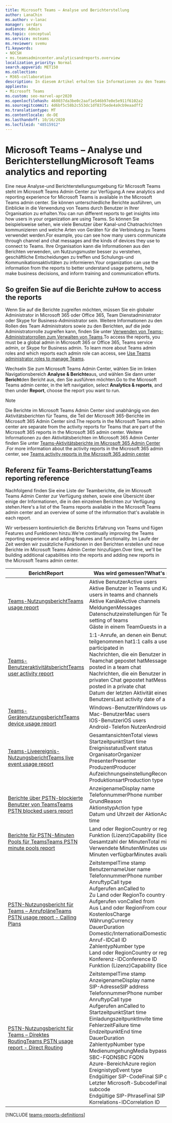 ```yaml
---
title: Microsoft Teams – Analyse und Berichterstellung
author: LanaChin
ms.author: v-lanac
manager: serdars
audience: Admin
ms.topic: conceptual
ms.service: msteams
ms.reviewer: svemu
f1.keywords:
- NOCSH
- ms.teamsadmincenter.analyticsandreports.overview
localization_priority: Normal
search.appverid: MET150
ms.collection:
- M365-collaboration
description: In diesem Artikel erhalten Sie Informationen zu den Teams-berichten, die im Microsoft Teams Admin Center zur Verfügung stehen.
appliesto:
- Microsoft Teams
ms.custom: seo-marvel-apr2020
ms.openlocfilehash: 460037da3be0c2aaf1e546b97e0e5e911f6102a2
ms.sourcegitcommit: 4d6bf5c58b2c553dc1df8375ede4a9cb9eaadff2
ms.translationtype: MT
ms.contentlocale: de-DE
ms.lasthandoff: 10/16/2020
ms.locfileid: "48515912"
---
```

# <a name="microsoft-teams-analytics-and-reporting"></a><span data-ttu-id="32395-103">Microsoft Teams – Analyse und Berichterstellung</span><span class="sxs-lookup"><span data-stu-id="32395-103">Microsoft Teams analytics and reporting</span></span>

<span data-ttu-id="32395-104">Eine neue Analyse-und Berichterstellungsumgebung für Microsoft Teams steht im Microsoft Teams Admin Center zur Verfügung.</span><span class="sxs-lookup"><span data-stu-id="32395-104">A new analytics and reporting experience for Microsoft Teams is available in the Microsoft Teams admin center.</span></span> <span data-ttu-id="32395-105">Sie können unterschiedliche Berichte ausführen, um Einblicke in die Verwendung von Teams durch Benutzer in Ihrer Organisation zu erhalten.</span><span class="sxs-lookup"><span data-stu-id="32395-105">You can run different reports to get insights into how users in your organization are using Teams.</span></span> <span data-ttu-id="32395-106">So können Sie beispielsweise sehen, wie viele Benutzer über Kanal-und Chatnachrichten kommunizieren und welche Arten von Geräten für die Verbindung zu Teams verwendet werden.</span><span class="sxs-lookup"><span data-stu-id="32395-106">For example, you can see how many users communicate through channel and chat messages and the kinds of devices they use to connect to Teams.</span></span> <span data-ttu-id="32395-107">Ihre Organisation kann die Informationen aus den Berichten verwenden, um Nutzungsmuster besser zu verstehen, geschäftliche Entscheidungen zu treffen und Schulungs-und Kommunikationsaktivitäten zu informieren.</span><span class="sxs-lookup"><span data-stu-id="32395-107">Your organization can use the information from the reports to better understand usage patterns, help make business decisions, and inform training and communication efforts.</span></span>

## <a name="how-to-access-the-reports"></a><span data-ttu-id="32395-108">So greifen Sie auf die Berichte zu</span><span class="sxs-lookup"><span data-stu-id="32395-108">How to access the reports</span></span>

<span data-ttu-id="32395-109">Wenn Sie auf die Berichte zugreifen möchten, müssen Sie ein globaler Administrator in Microsoft 365 oder Office 365, Team Dienstadministrator oder Skype for Business-Administrator sein. Weitere Informationen zu den Rollen des Team Administrators sowie zu den Berichten, auf die jede Administratorrolle zugreifen kann, finden Sie unter [Verwenden von Teams-Administratorrollen zum Verwalten von Teams](../using-admin-roles.md).</span><span class="sxs-lookup"><span data-stu-id="32395-109">To access the reports, you must be a global admin in Microsoft 365 or Office 365, Teams service admin, or Skype for Business admin. To learn more about Teams admin roles and which reports each admin role can access, see [Use Teams administrator roles to manage Teams](../using-admin-roles.md).</span></span>

<span data-ttu-id="32395-110">Wechseln Sie zum Microsoft Teams Admin Center, wählen Sie im linken Navigationsbereich **Analyse & Berichte**aus, und wählen Sie dann unter **Bericht**den Bericht aus, den Sie ausführen möchten.</span><span class="sxs-lookup"><span data-stu-id="32395-110">Go to the Microsoft Teams admin center, in the left navigation, select **Analytics & reports**, and then under **Report**, choose the report you want to run.</span></span>

> [!NOTE]
> <span data-ttu-id="32395-111">Die Berichte im Microsoft Teams Admin Center sind unabhängig von den Aktivitätsberichten für Teams, die Teil der Microsoft 365-Berichte im Microsoft 365 Admin Center sind.</span><span class="sxs-lookup"><span data-stu-id="32395-111">The reports in the Microsoft Teams admin center are separate from the activity reports for Teams that are part of the Microsoft 365 reports in the Microsoft 365 admin center.</span></span> <span data-ttu-id="32395-112">Weitere Informationen zu den Aktivitätsberichten im Microsoft 365 Admin Center finden Sie unter [Teams-Aktivitätsberichte im Microsoft 365 Admin Center](../teams-activity-reports.md) .</span><span class="sxs-lookup"><span data-stu-id="32395-112">For more information about the activity reports in the Microsoft 365 admin center, see [Teams activity reports in the Microsoft 365 admin center](../teams-activity-reports.md)</span></span>

## <a name="teams-reporting-reference"></a><span data-ttu-id="32395-113">Referenz für Teams-Berichterstattung</span><span class="sxs-lookup"><span data-stu-id="32395-113">Teams reporting reference</span></span>

<span data-ttu-id="32395-114">Nachfolgend finden Sie eine Liste der Teamberichte, die im Microsoft Teams Admin Center zur Verfügung stehen, sowie eine Übersicht über einige der Informationen, die in den einzelnen Berichten zur Verfügung stehen.</span><span class="sxs-lookup"><span data-stu-id="32395-114">Here's a list of the Teams reports available in the Microsoft Teams admin center and an overview of some of the information that's available in each report.</span></span>

<span data-ttu-id="32395-115">Wir verbessern kontinuierlich die Berichts Erfahrung von Teams und fügen Features und Funktionen hinzu.</span><span class="sxs-lookup"><span data-stu-id="32395-115">We're continually improving the Teams reporting experience and adding features and functionality.</span></span> <span data-ttu-id="32395-116">Im Laufe der Zeit werden wir zusätzliche Funktionen in den Berichten erstellen und neue Berichte im Microsoft Teams Admin Center hinzufügen.</span><span class="sxs-lookup"><span data-stu-id="32395-116">Over time, we'll be building additional capabilities into the reports and adding new reports in the Microsoft Teams admin center.</span></span>

|<span data-ttu-id="32395-117">Bericht</span><span class="sxs-lookup"><span data-stu-id="32395-117">Report</span></span>  |<span data-ttu-id="32395-118">Was wird gemessen?</span><span class="sxs-lookup"><span data-stu-id="32395-118">What's measured?</span></span> |
|---------|---------|
|[<span data-ttu-id="32395-119">Teams-Nutzungsbericht</span><span class="sxs-lookup"><span data-stu-id="32395-119">Teams usage report</span></span>](teams-usage-report.md)  |  <span data-ttu-id="32395-120">Aktive Benutzer</span><span class="sxs-lookup"><span data-stu-id="32395-120">Active users</span></span><br/><span data-ttu-id="32395-121">Aktive Benutzer in Teams und Kanälen</span><span class="sxs-lookup"><span data-stu-id="32395-121">Active users in teams and channels</span></span><br/><span data-ttu-id="32395-122">Aktive Kanäle</span><span class="sxs-lookup"><span data-stu-id="32395-122">Active channels</span></span><br/><span data-ttu-id="32395-123">Meldungen</span><span class="sxs-lookup"><span data-stu-id="32395-123">Messages</span></span><br/><span data-ttu-id="32395-124">Datenschutzeinstellungen für Teams</span><span class="sxs-lookup"><span data-stu-id="32395-124">Privacy setting of  teams</span></span><br/><span data-ttu-id="32395-125">Gäste in einem Team</span><span class="sxs-lookup"><span data-stu-id="32395-125">Guests in a team</span></span>   |
|[<span data-ttu-id="32395-126">Teams-Benutzeraktivitätsbericht</span><span class="sxs-lookup"><span data-stu-id="32395-126">Teams user activity report</span></span>](user-activity-report.md)  |  <span data-ttu-id="32395-127">1:1-Anrufe, an denen ein Benutzer teilgenommen hat</span><span class="sxs-lookup"><span data-stu-id="32395-127">1:1 calls a user participated in</span></span><br/><span data-ttu-id="32395-128">Nachrichten, die ein Benutzer in einem Teamchat gepostet hat</span><span class="sxs-lookup"><span data-stu-id="32395-128">Messages a user posted in a team chat</span></span><br/><span data-ttu-id="32395-129">Nachrichten, die ein Benutzer in einem privaten Chat gepostet hat</span><span class="sxs-lookup"><span data-stu-id="32395-129">Messages a user posted in a private chat</span></span><br/><span data-ttu-id="32395-130">Datum der letzten Aktivität eines Benutzers</span><span class="sxs-lookup"><span data-stu-id="32395-130">Last activity date of a user</span></span>     |
|[<span data-ttu-id="32395-131">Teams-Gerätenutzungsbericht</span><span class="sxs-lookup"><span data-stu-id="32395-131">Teams device usage report</span></span>](device-usage-report.md)   |  <span data-ttu-id="32395-132">Windows-Benutzer</span><span class="sxs-lookup"><span data-stu-id="32395-132">Windows users</span></span><br/><span data-ttu-id="32395-133">Mac-Benutzer</span><span class="sxs-lookup"><span data-stu-id="32395-133">Mac users</span></span><br/><span data-ttu-id="32395-134">IOS-Benutzer</span><span class="sxs-lookup"><span data-stu-id="32395-134">iOS users</span></span><br/><span data-ttu-id="32395-135">Android-Telefon Nutzer</span><span class="sxs-lookup"><span data-stu-id="32395-135">Android phone users</span></span>     |
|[<span data-ttu-id="32395-136">Teams-Liveereignis-Nutzungsbericht</span><span class="sxs-lookup"><span data-stu-id="32395-136">Teams live event usage report</span></span>](teams-live-event-usage-report.md)   |  <span data-ttu-id="32395-137">Gesamtansichten</span><span class="sxs-lookup"><span data-stu-id="32395-137">Total views</span></span><br><span data-ttu-id="32395-138">Startzeitpunkt</span><span class="sxs-lookup"><span data-stu-id="32395-138">Start time</span></span><br><span data-ttu-id="32395-139">Ereignisstatus</span><span class="sxs-lookup"><span data-stu-id="32395-139">Event status</span></span><br><span data-ttu-id="32395-140">Organisator</span><span class="sxs-lookup"><span data-stu-id="32395-140">Organizer</span></span><br><span data-ttu-id="32395-141">Presenter</span><span class="sxs-lookup"><span data-stu-id="32395-141">Presenter</span></span><br><span data-ttu-id="32395-142">Produzent</span><span class="sxs-lookup"><span data-stu-id="32395-142">Producer</span></span><br><span data-ttu-id="32395-143">Aufzeichnungseinstellung</span><span class="sxs-lookup"><span data-stu-id="32395-143">Recording setting</span></span><br><span data-ttu-id="32395-144">Produktionsart</span><span class="sxs-lookup"><span data-stu-id="32395-144">Production type</span></span>    |
|[<span data-ttu-id="32395-145">Berichte über PSTN-blockierte Benutzer von Teams</span><span class="sxs-lookup"><span data-stu-id="32395-145">Teams PSTN blocked users report</span></span>](pstn-blocked-users-report.md)   |  <span data-ttu-id="32395-146">Anzeigename</span><span class="sxs-lookup"><span data-stu-id="32395-146">Display name</span></span><br><span data-ttu-id="32395-147">Telefonnummer</span><span class="sxs-lookup"><span data-stu-id="32395-147">Phone number</span></span><br><span data-ttu-id="32395-148">Grund</span><span class="sxs-lookup"><span data-stu-id="32395-148">Reason</span></span><br><span data-ttu-id="32395-149">Aktionstyp</span><span class="sxs-lookup"><span data-stu-id="32395-149">Action type</span></span><br><span data-ttu-id="32395-150">Datum und Uhrzeit der Aktion</span><span class="sxs-lookup"><span data-stu-id="32395-150">Action date and time</span></span>   |
|[<span data-ttu-id="32395-151">Berichte für PSTN-Minuten Pools für Teams</span><span class="sxs-lookup"><span data-stu-id="32395-151">Teams PSTN minute pools report</span></span>](pstn-minute-pools-report.md) |  <span data-ttu-id="32395-152">Land oder Region</span><span class="sxs-lookup"><span data-stu-id="32395-152">Country or region</span></span><br><span data-ttu-id="32395-153">Funktion (Lizenz)</span><span class="sxs-lookup"><span data-stu-id="32395-153">Capability (license)</span></span> <br><span data-ttu-id="32395-154">Gesamtzahl der Minuten</span><span class="sxs-lookup"><span data-stu-id="32395-154">Total minutes</span></span><br><span data-ttu-id="32395-155">Verwendete Minuten</span><span class="sxs-lookup"><span data-stu-id="32395-155">Minutes used</span></span><br><span data-ttu-id="32395-156">Minuten verfügbar</span><span class="sxs-lookup"><span data-stu-id="32395-156">Minutes available</span></span>|
|[<span data-ttu-id="32395-157">PSTN-Nutzungsbericht für Teams – Anrufpläne</span><span class="sxs-lookup"><span data-stu-id="32395-157">Teams PSTN usage report - Calling Plans</span></span>](pstn-usage-report.md#calling-plans)|  <span data-ttu-id="32395-158">Zeitstempel</span><span class="sxs-lookup"><span data-stu-id="32395-158">Time stamp</span></span><br><span data-ttu-id="32395-159">Benutzername</span><span class="sxs-lookup"><span data-stu-id="32395-159">User name</span></span><br><span data-ttu-id="32395-160">Telefonnummer</span><span class="sxs-lookup"><span data-stu-id="32395-160">Phone number</span></span><br><span data-ttu-id="32395-161">Anruftyp</span><span class="sxs-lookup"><span data-stu-id="32395-161">Call type</span></span> <br><span data-ttu-id="32395-162">Aufgerufen an</span><span class="sxs-lookup"><span data-stu-id="32395-162">Called to</span></span><br><span data-ttu-id="32395-163">Zu Land oder Region</span><span class="sxs-lookup"><span data-stu-id="32395-163">To country or region</span></span> <br><span data-ttu-id="32395-164">Aufgerufen von</span><span class="sxs-lookup"><span data-stu-id="32395-164">Called from</span></span> <br><span data-ttu-id="32395-165">Aus Land oder Region</span><span class="sxs-lookup"><span data-stu-id="32395-165">From country or region</span></span><br><span data-ttu-id="32395-166">Kostenlos</span><span class="sxs-lookup"><span data-stu-id="32395-166">Charge</span></span><br><span data-ttu-id="32395-167">Währung</span><span class="sxs-lookup"><span data-stu-id="32395-167">Currency</span></span><br><span data-ttu-id="32395-168">Dauer</span><span class="sxs-lookup"><span data-stu-id="32395-168">Duration</span></span><br><span data-ttu-id="32395-169">Domestic/International</span><span class="sxs-lookup"><span data-stu-id="32395-169">Domestic/International</span></span><br><span data-ttu-id="32395-170">Anruf-ID</span><span class="sxs-lookup"><span data-stu-id="32395-170">Call ID</span></span><br><span data-ttu-id="32395-171">Zahlentyp</span><span class="sxs-lookup"><span data-stu-id="32395-171">Number type</span></span><br><span data-ttu-id="32395-172">Land oder Region</span><span class="sxs-lookup"><span data-stu-id="32395-172">Country or region</span></span><br><span data-ttu-id="32395-173">Konferenz-ID</span><span class="sxs-lookup"><span data-stu-id="32395-173">Conference ID</span></span><br><span data-ttu-id="32395-174">Funktion (Lizenz)</span><span class="sxs-lookup"><span data-stu-id="32395-174">Capability (license)</span></span>|
|[<span data-ttu-id="32395-175">PSTN-Nutzungsbericht für Teams – Direktes Routing</span><span class="sxs-lookup"><span data-stu-id="32395-175">Teams PSTN usage report - Direct Routing</span></span>](pstn-usage-report.md#direct-routing)  |  <span data-ttu-id="32395-176">Zeitstempel</span><span class="sxs-lookup"><span data-stu-id="32395-176">Time stamp</span></span><br><span data-ttu-id="32395-177">Anzeigename</span><span class="sxs-lookup"><span data-stu-id="32395-177">Display name</span></span><br><span data-ttu-id="32395-178">SIP-Adresse</span><span class="sxs-lookup"><span data-stu-id="32395-178">SIP address</span></span><br><span data-ttu-id="32395-179">Telefonnummer</span><span class="sxs-lookup"><span data-stu-id="32395-179">Phone number</span></span> <br><span data-ttu-id="32395-180">Anruftyp</span><span class="sxs-lookup"><span data-stu-id="32395-180">Call type</span></span><br><span data-ttu-id="32395-181">Aufgerufen an</span><span class="sxs-lookup"><span data-stu-id="32395-181">Called to</span></span><br><span data-ttu-id="32395-182">Startzeitpunkt</span><span class="sxs-lookup"><span data-stu-id="32395-182">Start time</span></span><br><span data-ttu-id="32395-183">Einladungszeitpunkt</span><span class="sxs-lookup"><span data-stu-id="32395-183">Invite time</span></span><br><span data-ttu-id="32395-184">Fehlerzeit</span><span class="sxs-lookup"><span data-stu-id="32395-184">Failure time</span></span><br><span data-ttu-id="32395-185">Endzeitpunkt</span><span class="sxs-lookup"><span data-stu-id="32395-185">End time</span></span><br><span data-ttu-id="32395-186">Dauer</span><span class="sxs-lookup"><span data-stu-id="32395-186">Duration</span></span><br><span data-ttu-id="32395-187">Zahlentyp</span><span class="sxs-lookup"><span data-stu-id="32395-187">Number type</span></span><br><span data-ttu-id="32395-188">Medienumgehung</span><span class="sxs-lookup"><span data-stu-id="32395-188">Media bypass</span></span><br><span data-ttu-id="32395-189">SBC-FQDN</span><span class="sxs-lookup"><span data-stu-id="32395-189">SBC FQDN</span></span><br><span data-ttu-id="32395-190">Azure-Bereich</span><span class="sxs-lookup"><span data-stu-id="32395-190">Azure region</span></span><br><span data-ttu-id="32395-191">Ereignistyp</span><span class="sxs-lookup"><span data-stu-id="32395-191">Event type</span></span><br><span data-ttu-id="32395-192">Endgültiger SIP-Code</span><span class="sxs-lookup"><span data-stu-id="32395-192">Final SIP code</span></span><br><span data-ttu-id="32395-193">Letzter Microsoft-Subcode</span><span class="sxs-lookup"><span data-stu-id="32395-193">Final Microsoft subcode</span></span><br><span data-ttu-id="32395-194">Endgültige SIP-Phrase</span><span class="sxs-lookup"><span data-stu-id="32395-194">Final SIP phrase</span></span><br><span data-ttu-id="32395-195">Korrelations-ID</span><span class="sxs-lookup"><span data-stu-id="32395-195">Correlation ID</span></span>  |

[!INCLUDE [teams-reports-definitions](../includes/teams-reports-definitions.md)]
